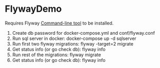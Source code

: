 # FlywayDemo

Requires Flyway [Command-line tool](https://flywaydb.org/documentation/commandline/) to be installed.

1. Create db password for docker-compose.yml and conf/flyway.conf
2. Run sql server in docker: docker-compose up -d sqlserver
3. Run first two flyway migrations: flyway -target=2 migrate
4. Get status info (or go check db): flyway info
5. Run rest of the migrations: flyway migrate
6. Get status info (or go check db): flyway info
